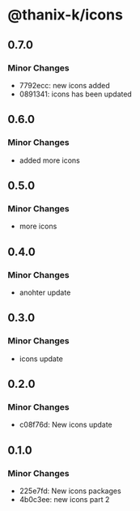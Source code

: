 # @thanix-k/icons

## 0.7.0

### Minor Changes

- 7792ecc: new icons added
- 0891341: icons has been updated

## 0.6.0

### Minor Changes

- added more icons

## 0.5.0

### Minor Changes

- more icons

## 0.4.0

### Minor Changes

- anohter update

## 0.3.0

### Minor Changes

- icons update

## 0.2.0

### Minor Changes

- c08f76d: New icons update

## 0.1.0

### Minor Changes

- 225e7fd: New icons packages
- 4b0c3ee: new icons part 2
